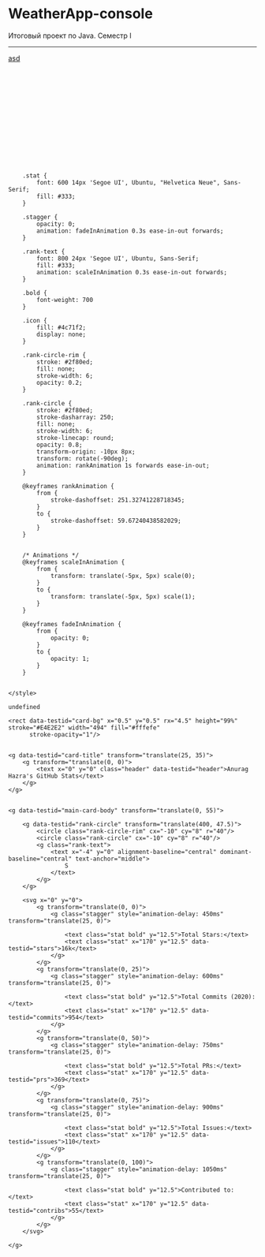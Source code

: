 # WeatherApp-console
 Итоговый проект по Java. Семестр I

---
[asd](https://github-readme-stats.vercel.app/api?username=anuraghazra)

<svg xmlns="http://www.w3.org/2000/svg" width="495" height="195" viewBox="0 0 495 195" fill="none">
    <style>
        .header {
            font: 600 18px 'Segoe UI', Ubuntu, Sans-Serif;
            fill: #2f80ed;
            animation: fadeInAnimation 0.8s ease-in-out forwards;
        }

        .stat {
            font: 600 14px 'Segoe UI', Ubuntu, "Helvetica Neue", Sans-Serif;
            fill: #333;
        }

        .stagger {
            opacity: 0;
            animation: fadeInAnimation 0.3s ease-in-out forwards;
        }

        .rank-text {
            font: 800 24px 'Segoe UI', Ubuntu, Sans-Serif;
            fill: #333;
            animation: scaleInAnimation 0.3s ease-in-out forwards;
        }

        .bold {
            font-weight: 700
        }

        .icon {
            fill: #4c71f2;
            display: none;
        }

        .rank-circle-rim {
            stroke: #2f80ed;
            fill: none;
            stroke-width: 6;
            opacity: 0.2;
        }

        .rank-circle {
            stroke: #2f80ed;
            stroke-dasharray: 250;
            fill: none;
            stroke-width: 6;
            stroke-linecap: round;
            opacity: 0.8;
            transform-origin: -10px 8px;
            transform: rotate(-90deg);
            animation: rankAnimation 1s forwards ease-in-out;
        }

        @keyframes rankAnimation {
            from {
                stroke-dashoffset: 251.32741228718345;
            }
            to {
                stroke-dashoffset: 59.67240438582029;
            }
        }


        /* Animations */
        @keyframes scaleInAnimation {
            from {
                transform: translate(-5px, 5px) scale(0);
            }
            to {
                transform: translate(-5px, 5px) scale(1);
            }
        }

        @keyframes fadeInAnimation {
            from {
                opacity: 0;
            }
            to {
                opacity: 1;
            }
        }


    </style>

    undefined

    <rect data-testid="card-bg" x="0.5" y="0.5" rx="4.5" height="99%" stroke="#E4E2E2" width="494" fill="#fffefe"
          stroke-opacity="1"/>


    <g data-testid="card-title" transform="translate(25, 35)">
        <g transform="translate(0, 0)">
            <text x="0" y="0" class="header" data-testid="header">Anurag Hazra's GitHub Stats</text>
        </g>
    </g>


    <g data-testid="main-card-body" transform="translate(0, 55)">

        <g data-testid="rank-circle" transform="translate(400, 47.5)">
            <circle class="rank-circle-rim" cx="-10" cy="8" r="40"/>
            <circle class="rank-circle" cx="-10" cy="8" r="40"/>
            <g class="rank-text">
                <text x="-4" y="0" alignment-baseline="central" dominant-baseline="central" text-anchor="middle">
                    S
                </text>
            </g>
        </g>

        <svg x="0" y="0">
            <g transform="translate(0, 0)">
                <g class="stagger" style="animation-delay: 450ms" transform="translate(25, 0)">

                    <text class="stat bold" y="12.5">Total Stars:</text>
                    <text class="stat" x="170" y="12.5" data-testid="stars">16k</text>
                </g>
            </g>
            <g transform="translate(0, 25)">
                <g class="stagger" style="animation-delay: 600ms" transform="translate(25, 0)">

                    <text class="stat bold" y="12.5">Total Commits (2020):</text>
                    <text class="stat" x="170" y="12.5" data-testid="commits">954</text>
                </g>
            </g>
            <g transform="translate(0, 50)">
                <g class="stagger" style="animation-delay: 750ms" transform="translate(25, 0)">

                    <text class="stat bold" y="12.5">Total PRs:</text>
                    <text class="stat" x="170" y="12.5" data-testid="prs">369</text>
                </g>
            </g>
            <g transform="translate(0, 75)">
                <g class="stagger" style="animation-delay: 900ms" transform="translate(25, 0)">

                    <text class="stat bold" y="12.5">Total Issues:</text>
                    <text class="stat" x="170" y="12.5" data-testid="issues">110</text>
                </g>
            </g>
            <g transform="translate(0, 100)">
                <g class="stagger" style="animation-delay: 1050ms" transform="translate(25, 0)">

                    <text class="stat bold" y="12.5">Contributed to:</text>
                    <text class="stat" x="170" y="12.5" data-testid="contribs">55</text>
                </g>
            </g>
        </svg>

    </g>
</svg>
